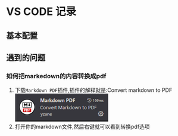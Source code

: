 # VS CODE 记录

## 基本配置

## 遇到的问题
### 如何把markedown的内容转换成pdf
1. 下载`Markdown PDF`插件,插件的解释就是:Convert markdown to PDF
![Markdown PDF](../Source/pic/ques/markdown_pdf_vscode.png)
2. 打开你的markdown文件,然后右键就可以看到转换pdf选项

